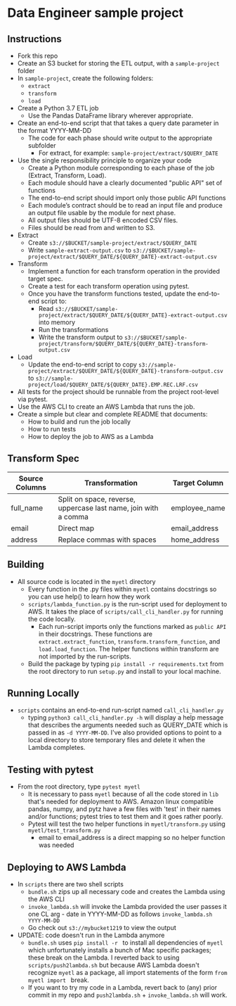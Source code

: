 # Data Engineer sample project

## Instructions 

* Fork this repo
* Create an S3 bucket for storing the ETL output, with a `sample-project` folder
* In `sample-project`, create the following folders:
  * `extract`
  * `transform`
  * `load`
* Create a Python 3.7 ETL job 
  * Use the Pandas DataFrame library wherever appropriate.
* Create an end-to-end script that that takes a query date parameter in the format YYYY-MM-DD
  * The code for each phase should write output to the appropriate subfolder
     * For extract, for example: `sample-project/extract/$QUERY_DATE`
* Use the single responsibility principle to organize your code
   * Create a Python module corresponding to each phase of the job (Extract, Transform, Load).
   * Each module should have a clearly documented "public API" set of functions
   * The end-to-end script should import only those public API functions
   * Each module’s contract should be to read an input file and produce an output file usable by the module for next phase.
   * All output files should be UTF-8 encoded CSV files.
   * Files should be read from and written to S3.
* Extract
  * Create `s3://$BUCKET/sample-project/extract/$QUERY_DATE`
  * Write `sample-extract-output.csv` to `s3://$BUCKET/sample-project/extract/$QUERY_DATE/${QUERY_DATE}-extract-output.csv`
* Transform 
  * Implement a function for each transform operation in the provided target spec.
  * Create a test for each transform operation using pytest.  
  * Once you have the transform functions tested, update the end-to-end script to:
    * Read `s3://$BUCKET/sample-project/extract/$QUERY_DATE/${QUERY_DATE}-extract-output.csv` into memory
    * Run the transformations
    * Write the transform output to `s3://$BUCKET/sample-project/transform/$QUERY_DATE/${QUERY_DATE}-transform-output.csv`
* Load 
  * Update the end-to-end script to copy `s3://sample-project/extract/$QUERY_DATE/${QUERY_DATE}-transform-output.csv` to `s3://sample-project/load/$QUERY_DATE/${QUERY_DATE}.EMP.REC.LRF.csv`
* All tests for the project should be runnable from the project root-level via pytest.
* Use the AWS CLI to create an AWS Lambda that runs the job.
* Create a simple but clear and complete README that documents:
  * How to build and run the job locally
  * How to run tests
  * How to deploy the job to AWS as a Lambda
  
## Transform Spec

| Source Columns | Transformation | Target Column |
|----------------|----------------|---------------|
| full_name      | Split on space, reverse, uppercase last name, join with a comma | employee_name
| email          | Direct map | email_address 
| address        | Replace commas with spaces | home_address
  
## Building

* All source code is located in the `myetl` directory
  * Every function in the .py files within `myetl` contains docstrings so you can use help() to learn how they work
  * `scripts/lambda_function.py` is the run-script used for deployment to AWS. It takes the place of `scripts/call_cli_handler.py` for running the code locally.
    * Each run-script imports only the functions marked as `public API` in their docstrings. These functions are `extract.extract_function`, `transform.transform_function`, and `load.load_function`. The helper functions within transform are not imported by the run-scripts.
  * Build the package by typing `pip install -r requirements.txt` from the root directory to run `setup.py` and install to your local machine.

## Running Locally

* `scripts` contains an end-to-end run-script named `call_cli_handler.py`
  * typing `python3 call_cli_handler.py -h` will display a help message that describes the arguments needed such as QUERY_DATE which is passed in as `-d YYYY-MM-DD`. I've also provided options to point to a local directory to store temporary files and delete it when the Lambda completes.

## Testing with pytest

* From the root directory, type `pytest myetl`
  * It is necessary to pass `myetl` because of all the code stored in `lib` that's needed for deployment to AWS. Amazon linux compatible pandas, numpy, and pytz have a few files with 'test' in their names and/or functions; pytest tries to test them and it goes rather poorly.
  * Pytest will test the two helper functions in `myetl/transform.py` using `myetl/test_transform.py`
    * email to email_address is a direct mapping so no helper function was needed
  
## Deploying to AWS Lambda

* In `scripts` there are two shell scripts
  * `bundle.sh` zips up all necessary code and creates the Lambda using the AWS CLI
  * `invoke_lambda.sh` will invoke the Lambda provided the user passes it one CL arg - date in YYYY-MM-DD as follows `invoke_lambda.sh YYYY-MM-DD`
  * Go check out `s3://mybucket1219` to view the output
* UPDATE: code doesn't run in the Lambda anymore
  * `bundle.sh` uses `pip install -r ` to install all dependencies of `myetl` which unfortunately installs a bunch of Mac specific packages; these break on the Lambda. I reverted back to using `scripts/push2lambda.sh` but because AWS Lambda doesn't recognize `myetl` as a package, all import statements of the form `from myetl import ` break.
  * If you want to try my code in a Lambda, revert back to (any) prior commit in my repo and `push2lambda.sh` + `invoke_lambda.sh` will work.